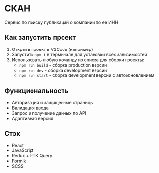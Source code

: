# СКАН

Сервис по поиску публикаций о компании по ее ИНН

## Как запустить проект

1. Открыть проект в VSCode (например)
2. Запустить `npm i` в терминале для установки всех зависимостей
3. Использовать любую команду из списка для сборки проекты:
   - `npm run build` - сборка production версии
   - `npm run dev` - сборка development версии
   - `npm run start` - сборка development версии с автообновлением

## Функциональность

- Авторизация и защищенные страницы
- Валидация ввода
- Запрос и получение данных по API
- Адаптивная версия

## Стэк

- React
- JavaScript
- Redux + RTK Query
- Formik
- SCSS

